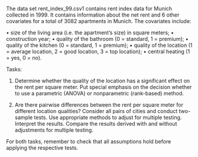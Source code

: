 The data set rent_index_99.csv1 contains rent index data for Munich collected in
1999. It contains information about the net rent and 6 other covariates for a total of 3082
apartments in Munich. The covariates include:

• size of the living area (i.e. the apartment’s size) in square meters;
• construction year;
• quality of the bathroom (0 = standard, 1 = premium);
• quality of the kitchen (0 = standard, 1 = premium);
• quality of the location (1 = average location, 2 = good location, 3 = top location);
• central heating (1 = yes, 0 = no).

Tasks:
1. Determine whether the quality of the location has a significant effect on the rent
per square meter. Put special emphasis on the decision whether to use a parametric
(ANOVA) or nonparametric (rank-based) method.

2. Are there pairwise differences between the rent per square meter for different location
qualities? Consider all pairs of cities and conduct two-sample tests. Use
appropriate methods to adjust for multiple testing. Interpret the results. Compare
the results derived with and without adjustments for multiple testing.

For both tasks, remember to check that all assumptions hold before applying the respective
tests.

